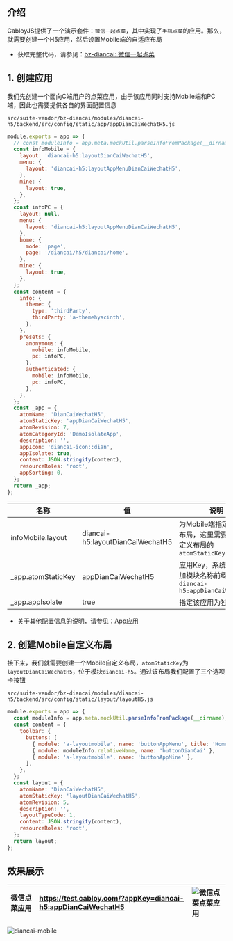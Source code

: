 ## 介绍

CabloyJS提供了一个演示套件：`微信一起点菜`，其中实现了`手机点菜`的应用。那么，就需要创建一个H5应用，然后设置Mobile端的自适应布局

* 获取完整代码，请参见：[bz-diancai: 微信一起点菜](https://store.cabloy.com/zh-cn/articles/bz-diancai.html)

## 1\. 创建应用

我们先创建一个面向C端用户的点菜应用，由于该应用同时支持Mobile端和PC端，因此也需要提供各自的界面配置信息

`src/suite-vendor/bz-diancai/modules/diancai-h5/backend/src/config/static/app/appDianCaiWechatH5.js`

``` javascript
module.exports = app => {
  // const moduleInfo = app.meta.mockUtil.parseInfoFromPackage(__dirname);
  const infoMobile = {
    layout: 'diancai-h5:layoutDianCaiWechatH5',
    menu: {
      layout: 'diancai-h5:layoutAppMenuDianCaiWechatH5',
    },
    mine: {
      layout: true,
    },
  };
  const infoPC = {
    layout: null,
    menu: {
      layout: 'diancai-h5:layoutAppMenuDianCaiWechatH5',
    },
    home: {
      mode: 'page',
      page: '/diancai/h5/diancai/home',
    },
    mine: {
      layout: true,
    },
  };
  const content = {
    info: {
      theme: {
        type: 'thirdParty',
        thirdParty: 'a-themehyacinth',
      },
    },
    presets: {
      anonymous: {
        mobile: infoMobile,
        pc: infoPC,
      },
      authenticated: {
        mobile: infoMobile,
        pc: infoPC,
      },
    },
  };
  const _app = {
    atomName: 'DianCaiWechatH5',
    atomStaticKey: 'appDianCaiWechatH5',
    atomRevision: 7,
    atomCategoryId: 'DemoIsolateApp',
    description: '',
    appIcon: 'diancai-icon::dian',
    appIsolate: true,
    content: JSON.stringify(content),
    resourceRoles: 'root',
    appSorting: 0,
  };
  return _app;
};
```

| 名称 | 值 | 说明 |
|----|----|----|
| infoMobile.layout | diancai-h5:layoutDianCaiWechatH5 | 为Mobile端指定自定义布局，这里需要填写自定义布局的`atomStaticKey` |
| \_app.atomStaticKey | appDianCaiWechatH5 | 应用Key，系统自动添加模块名称前缀，生成`diancai-h5:appDianCaiWechatH5` |
| \_app.appIsolate | true | 指定该应用为独立应用 |

* 关于其他配置信息的说明，请参见：[App应用](https://cabloy.com/zh-cn/articles/app-introduce.html)

## 2\. 创建Mobile自定义布局

接下来，我们就需要创建一个Mobile自定义布局，`atomStaticKey`为`layoutDianCaiWechatH5`，位于模块`diancai-h5`。通过该布局我们配置了三个选项卡按钮

`src/suite-vendor/bz-diancai/modules/diancai-h5/backend/src/config/static/layout/layoutH5.js`

``` javascript
module.exports = app => {
  const moduleInfo = app.meta.mockUtil.parseInfoFromPackage(__dirname);
  const content = {
    toolbar: {
      buttons: [
        { module: 'a-layoutmobile', name: 'buttonAppMenu', title: 'Home', resourceConfig: { icon: { f7: '::home' } } },
        { module: moduleInfo.relativeName, name: 'buttonDianCai' },
        { module: 'a-layoutmobile', name: 'buttonAppMine' },
      ],
    },
  };
  const layout = {
    atomName: 'DianCaiWechatH5',
    atomStaticKey: 'layoutDianCaiWechatH5',
    atomRevision: 5,
    description: '',
    layoutTypeCode: 1,
    content: JSON.stringify(content),
    resourceRoles: 'root',
  };
  return layout;
};
```

## 效果展示

| 微信点菜应用 | <https://test.cabloy.com/?appKey=diancai-h5:appDianCaiWechatH5> | ![微信点菜点菜应用](https://portal.cabloy.com/api/a/file/file/download/28f20865a44f40f0a19ba2e4d189385a.png) |
|:---|:---|:---|

![diancai-mobile](https://portal.cabloy.com/api/a/file/file/download/c1d2eb5ddef540978a4ec877d710e750.png)